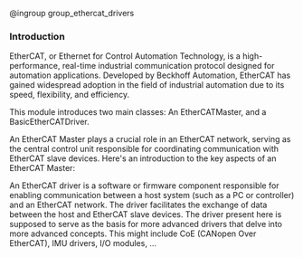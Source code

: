 @ingroup group_ethercat_drivers

### Introduction

EtherCAT, or Ethernet for Control Automation Technology, is a high-performance, real-time industrial communication protocol designed for automation applications. Developed by Beckhoff Automation, EtherCAT has gained widespread adoption in the field of industrial automation due to its speed, flexibility, and efficiency.

This module introduces two main classes: An EtherCATMaster, and a BasicEtherCATDriver.

An EtherCAT Master plays a crucial role in an EtherCAT network, serving as the central control unit responsible for coordinating communication with EtherCAT slave devices. Here's an introduction to the key aspects of an EtherCAT Master:

An EtherCAT driver is a software or firmware component responsible for enabling communication between a host system (such as a PC or controller) and an EtherCAT network. The driver facilitates the exchange of data between the host and EtherCAT slave devices. The driver present here is supposed to serve as the basis for more advanced drivers that delve into more advanced concepts. This might include CoE (CANopen Over EtherCAT), IMU drivers, I/O modules, ...
